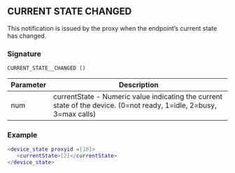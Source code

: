 ## CURRENT STATE CHANGED

This notification is issued by the proxy when the endpoint’s current state has changed.


### Signature

`CURRENT_STATE__CHANGED ()`


| Parameter | Description |
| --- | --- |
| num | currentState - Numeric value indicating the current state of the device. (0=not ready, 1=idle, 2=busy, 3=max calls) |


### Example

```lua
<device_state proxyid =[10]>
   <currentState>[2]</currentState>
</device_state>
```
